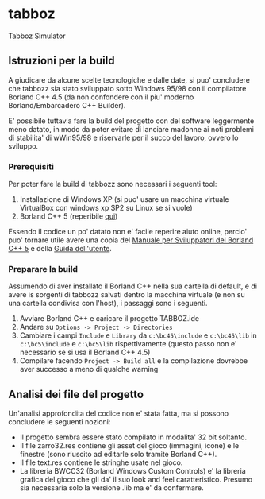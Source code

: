 # tabboz
Tabboz Simulator

## Istruzioni per la build

A giudicare da alcune scelte tecnologiche e dalle date, si puo' concludere che tabbozz sia stato sviluppato sotto Windows 95/98 con il compilatore Borland C++ 4.5 (da non confondere con il piu' moderno Borland/Embarcadero C++ Builder).

E' possibile tuttavia fare la build del progetto con del software leggermente meno datato, in modo da poter evitare di lanciare  madonne ai noti problemi di stabilita' di wWin95/98 e riservarle per il succo del lavoro, ovvero lo sviluppo.

### Prerequisiti

Per poter fare la build di tabbozz sono necessari i seguenti tool:

1. Installazione di Windows XP (si puo' usare un macchina virtuale VirtualBox con windows xp SP2 su Linux se si vuole)
2. Borland C++ 5 (reperibile [qui](https://winworldpc.com/product/borland-c/5x))

Essendo il codice un po' datato non e' facile reperire aiuto online, percio' puo' tornare utile avere una copia del [Manuale per Sviluppatori del Borland C++ 5](http://www.google.com/url?q=http%3A%2F%2Fbitsavers.informatik.uni-stuttgart.de%2Fpdf%2Fborland%2Fborland_C%2B%2B%2FBorland_C%2B%2B_Version_5_Programmers_Guide_1997.pdf&sa=D&sntz=1&usg=AOvVaw3eHAJijDEbPyPtNe9qBNy6) e della [Guida dell'utente](http://www.google.com/url?q=http%3A%2F%2Fbitsavers.informatik.uni-stuttgart.de%2Fpdf%2Fborland%2Fborland_C%2B%2B%2FBorland_C%2B%2B_Version_5_Users_Guide_1997.pdf&sa=D&sntz=1&usg=AOvVaw20euRa10hVNODGo3es1tWU).

### Preparare la build

Assumendo di aver installato il Borland C++ nella sua cartella di default, e di avere is sorgenti di tabbozz salvati dentro la macchina virtuale (e non su una cartella condivisa con l'host), i passaggi sono i seguenti.

1. Avviare Borland C++ e caricare il progetto TABBOZ.ide
2. Andare su `Options -> Project -> Directories` 
3. Cambiare i campi `Include` e `Library` da `c:\bc45\include` e `c:\bc45\lib` in `c:\bc5\include` e `c:\bc5\lib` rispettivamente (questo passo non e' necessario se si usa il Borland C++ 4.5)
4. Compilare facendo `Project -> Build all` e la compilazione dovrebbe aver successo a meno di qualche warning

## Analisi dei file del progetto

Un'analisi approfondita del codice non e' stata fatta, ma si possono concludere le seguenti nozioni:

- Il progetto sembra essere stato compilato in modalita' 32 bit soltanto. 
- Il file zarro32.res contiene gli asset del gioco (immagini, icone) e le finestre (sono riuscito ad editarle solo tramite Borland C++).
- Il file text.res contiene le stringhe usate nel gioco.
- La libreria BWCC32 (Borland Windows Custom Controls) e' la libreria grafica del gioco che gli da' il suo look and feel caratteristico. Presumo sia necessaria solo la versione .lib ma e' da confermare.
